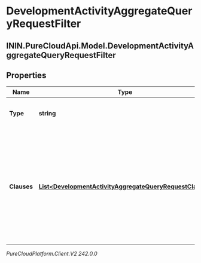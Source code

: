 # DevelopmentActivityAggregateQueryRequestFilter

## ININ.PureCloudApi.Model.DevelopmentActivityAggregateQueryRequestFilter

## Properties

|Name | Type | Description | Notes|
|------------ | ------------- | ------------- | -------------|
| **Type** | **string** | The logic used to combine the clauses | |
| **Clauses** | [**List&lt;DevelopmentActivityAggregateQueryRequestClause&gt;**](DevelopmentActivityAggregateQueryRequestClause) | The list of clauses used to filter the data. Note that clauses must filter by attendeeId and a maximum of 100 user IDs are allowed | |



_PureCloudPlatform.Client.V2 242.0.0_
